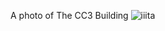 A photo of The CC3 Building
![iiita](https://github.com/user-attachments/assets/8f3f9212-a5ff-493b-8d8e-5dc0f52957fd)
